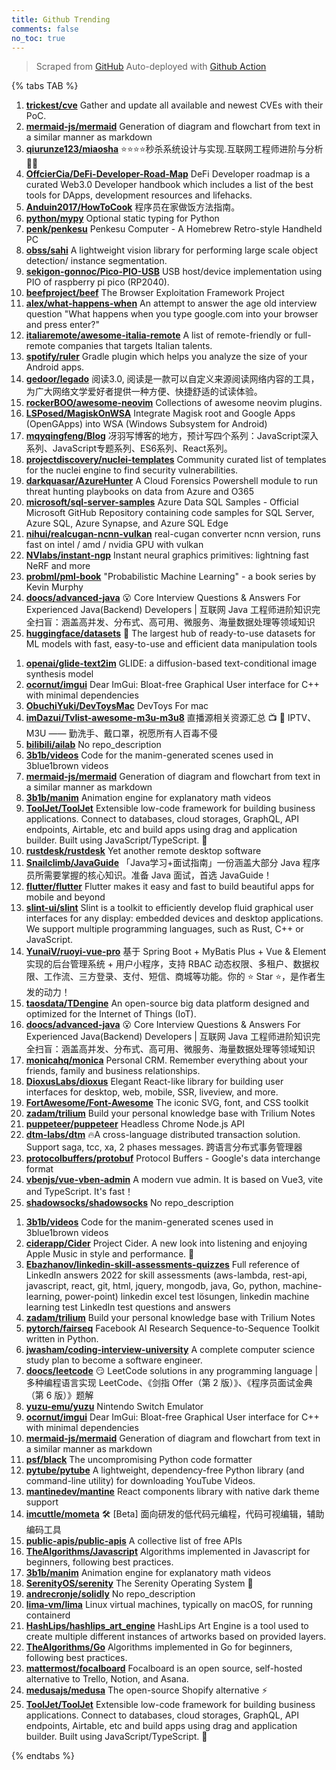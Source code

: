 ```yaml
---
title: Github Trending
comments: false
no_toc: true
---
```


> Scraped from [GitHub](https://github.com/trending)
Auto-deployed with [Github Action](https://docs.github.com/en/actions)

{% tabs TAB %}
<!-- tab Daily -->
1. [**trickest/cve**](https://github.com/trickest/cve)
Gather and update all available and newest CVEs with their PoC.
2. [**mermaid-js/mermaid**](https://github.com/mermaid-js/mermaid)
Generation of diagram and flowchart from text in a similar manner as markdown
3. [**qiurunze123/miaosha**](https://github.com/qiurunze123/miaosha)
⭐⭐⭐⭐秒杀系统设计与实现.互联网工程师进阶与分析🙋🐓
4. [**OffcierCia/DeFi-Developer-Road-Map**](https://github.com/OffcierCia/DeFi-Developer-Road-Map)
DeFi Developer roadmap is a curated Web3.0 Developer handbook which includes a list of the best tools for DApps, development resources and lifehacks.
5. [**Anduin2017/HowToCook**](https://github.com/Anduin2017/HowToCook)
程序员在家做饭方法指南。
6. [**python/mypy**](https://github.com/python/mypy)
Optional static typing for Python
7. [**penk/penkesu**](https://github.com/penk/penkesu)
Penkesu Computer - A Homebrew Retro-style Handheld PC
8. [**obss/sahi**](https://github.com/obss/sahi)
A lightweight vision library for performing large scale object detection/ instance segmentation.
9. [**sekigon-gonnoc/Pico-PIO-USB**](https://github.com/sekigon-gonnoc/Pico-PIO-USB)
USB host/device implementation using PIO of raspberry pi pico (RP2040).
10. [**beefproject/beef**](https://github.com/beefproject/beef)
The Browser Exploitation Framework Project
11. [**alex/what-happens-when**](https://github.com/alex/what-happens-when)
An attempt to answer the age old interview question "What happens when you type google.com into your browser and press enter?"
12. [**italiaremote/awesome-italia-remote**](https://github.com/italiaremote/awesome-italia-remote)
A list of remote-friendly or full-remote companies that targets Italian talents.
13. [**spotify/ruler**](https://github.com/spotify/ruler)
Gradle plugin which helps you analyze the size of your Android apps.
14. [**gedoor/legado**](https://github.com/gedoor/legado)
阅读3.0, 阅读是一款可以自定义来源阅读网络内容的工具，为广大网络文学爱好者提供一种方便、快捷舒适的试读体验。
15. [**rockerBOO/awesome-neovim**](https://github.com/rockerBOO/awesome-neovim)
Collections of awesome neovim plugins.
16. [**LSPosed/MagiskOnWSA**](https://github.com/LSPosed/MagiskOnWSA)
Integrate Magisk root and Google Apps (OpenGApps) into WSA (Windows Subsystem for Android)
17. [**mqyqingfeng/Blog**](https://github.com/mqyqingfeng/Blog)
冴羽写博客的地方，预计写四个系列：JavaScript深入系列、JavaScript专题系列、ES6系列、React系列。
18. [**projectdiscovery/nuclei-templates**](https://github.com/projectdiscovery/nuclei-templates)
Community curated list of templates for the nuclei engine to find security vulnerabilities.
19. [**darkquasar/AzureHunter**](https://github.com/darkquasar/AzureHunter)
A Cloud Forensics Powershell module to run threat hunting playbooks on data from Azure and O365
20. [**microsoft/sql-server-samples**](https://github.com/microsoft/sql-server-samples)
Azure Data SQL Samples - Official Microsoft GitHub Repository containing code samples for SQL Server, Azure SQL, Azure Synapse, and Azure SQL Edge
21. [**nihui/realcugan-ncnn-vulkan**](https://github.com/nihui/realcugan-ncnn-vulkan)
real-cugan converter ncnn version, runs fast on intel / amd / nvidia GPU with vulkan
22. [**NVlabs/instant-ngp**](https://github.com/NVlabs/instant-ngp)
Instant neural graphics primitives: lightning fast NeRF and more
23. [**probml/pml-book**](https://github.com/probml/pml-book)
"Probabilistic Machine Learning" - a book series by Kevin Murphy
24. [**doocs/advanced-java**](https://github.com/doocs/advanced-java)
😮 Core Interview Questions & Answers For Experienced Java(Backend) Developers | 互联网 Java 工程师进阶知识完全扫盲：涵盖高并发、分布式、高可用、微服务、海量数据处理等领域知识
25. [**huggingface/datasets**](https://github.com/huggingface/datasets)
🤗 The largest hub of ready-to-use datasets for ML models with fast, easy-to-use and efficient data manipulation tools
<!-- endtab -->
<!-- tab Weekly -->
1. [**openai/glide-text2im**](https://github.com/openai/glide-text2im)
GLIDE: a diffusion-based text-conditional image synthesis model
2. [**ocornut/imgui**](https://github.com/ocornut/imgui)
Dear ImGui: Bloat-free Graphical User interface for C++ with minimal dependencies
3. [**ObuchiYuki/DevToysMac**](https://github.com/ObuchiYuki/DevToysMac)
DevToys For mac
4. [**imDazui/Tvlist-awesome-m3u-m3u8**](https://github.com/imDazui/Tvlist-awesome-m3u-m3u8)
直播源相关资源汇总 📺 💯 IPTV、M3U —— 勤洗手、戴口罩，祝愿所有人百毒不侵
5. [**bilibili/ailab**](https://github.com/bilibili/ailab)
No repo_description
6. [**3b1b/videos**](https://github.com/3b1b/videos)
Code for the manim-generated scenes used in 3blue1brown videos
7. [**mermaid-js/mermaid**](https://github.com/mermaid-js/mermaid)
Generation of diagram and flowchart from text in a similar manner as markdown
8. [**3b1b/manim**](https://github.com/3b1b/manim)
Animation engine for explanatory math videos
9. [**ToolJet/ToolJet**](https://github.com/ToolJet/ToolJet)
Extensible low-code framework for building business applications. Connect to databases, cloud storages, GraphQL, API endpoints, Airtable, etc and build apps using drag and application builder. Built using JavaScript/TypeScript. 🚀
10. [**rustdesk/rustdesk**](https://github.com/rustdesk/rustdesk)
Yet another remote desktop software
11. [**Snailclimb/JavaGuide**](https://github.com/Snailclimb/JavaGuide)
「Java学习+面试指南」一份涵盖大部分 Java 程序员所需要掌握的核心知识。准备 Java 面试，首选 JavaGuide！
12. [**flutter/flutter**](https://github.com/flutter/flutter)
Flutter makes it easy and fast to build beautiful apps for mobile and beyond
13. [**slint-ui/slint**](https://github.com/slint-ui/slint)
Slint is a toolkit to efficiently develop fluid graphical user interfaces for any display: embedded devices and desktop applications. We support multiple programming languages, such as Rust, C++ or JavaScript.
14. [**YunaiV/ruoyi-vue-pro**](https://github.com/YunaiV/ruoyi-vue-pro)
基于 Spring Boot + MyBatis Plus + Vue & Element 实现的后台管理系统 + 用户小程序，支持 RBAC 动态权限、多租户、数据权限、工作流、三方登录、支付、短信、商城等功能。你的 ⭐️ Star ⭐️，是作者生发的动力！
15. [**taosdata/TDengine**](https://github.com/taosdata/TDengine)
An open-source big data platform designed and optimized for the Internet of Things (IoT).
16. [**doocs/advanced-java**](https://github.com/doocs/advanced-java)
😮 Core Interview Questions & Answers For Experienced Java(Backend) Developers | 互联网 Java 工程师进阶知识完全扫盲：涵盖高并发、分布式、高可用、微服务、海量数据处理等领域知识
17. [**monicahq/monica**](https://github.com/monicahq/monica)
Personal CRM. Remember everything about your friends, family and business relationships.
18. [**DioxusLabs/dioxus**](https://github.com/DioxusLabs/dioxus)
Elegant React-like library for building user interfaces for desktop, web, mobile, SSR, liveview, and more.
19. [**FortAwesome/Font-Awesome**](https://github.com/FortAwesome/Font-Awesome)
The iconic SVG, font, and CSS toolkit
20. [**zadam/trilium**](https://github.com/zadam/trilium)
Build your personal knowledge base with Trilium Notes
21. [**puppeteer/puppeteer**](https://github.com/puppeteer/puppeteer)
Headless Chrome Node.js API
22. [**dtm-labs/dtm**](https://github.com/dtm-labs/dtm)
🔥A cross-language distributed transaction solution. Support saga, tcc, xa, 2 phases messages. 跨语言分布式事务管理器
23. [**protocolbuffers/protobuf**](https://github.com/protocolbuffers/protobuf)
Protocol Buffers - Google's data interchange format
24. [**vbenjs/vue-vben-admin**](https://github.com/vbenjs/vue-vben-admin)
A modern vue admin. It is based on Vue3, vite and TypeScript. It's fast！
25. [**shadowsocks/shadowsocks**](https://github.com/shadowsocks/shadowsocks)
No repo_description
<!-- endtab -->
<!-- tab Monthly -->
1. [**3b1b/videos**](https://github.com/3b1b/videos)
Code for the manim-generated scenes used in 3blue1brown videos
2. [**ciderapp/Cider**](https://github.com/ciderapp/Cider)
Project Cider. A new look into listening and enjoying Apple Music in style and performance. 🚀
3. [**Ebazhanov/linkedin-skill-assessments-quizzes**](https://github.com/Ebazhanov/linkedin-skill-assessments-quizzes)
Full reference of LinkedIn answers 2022 for skill assessments (aws-lambda, rest-api, javascript, react, git, html, jquery, mongodb, java, Go, python, machine-learning, power-point) linkedin excel test lösungen, linkedin machine learning test LinkedIn test questions and answers
4. [**zadam/trilium**](https://github.com/zadam/trilium)
Build your personal knowledge base with Trilium Notes
5. [**pytorch/fairseq**](https://github.com/pytorch/fairseq)
Facebook AI Research Sequence-to-Sequence Toolkit written in Python.
6. [**jwasham/coding-interview-university**](https://github.com/jwasham/coding-interview-university)
A complete computer science study plan to become a software engineer.
7. [**doocs/leetcode**](https://github.com/doocs/leetcode)
😏 LeetCode solutions in any programming language | 多种编程语言实现 LeetCode、《剑指 Offer（第 2 版）》、《程序员面试金典（第 6 版）》题解
8. [**yuzu-emu/yuzu**](https://github.com/yuzu-emu/yuzu)
Nintendo Switch Emulator
9. [**ocornut/imgui**](https://github.com/ocornut/imgui)
Dear ImGui: Bloat-free Graphical User interface for C++ with minimal dependencies
10. [**mermaid-js/mermaid**](https://github.com/mermaid-js/mermaid)
Generation of diagram and flowchart from text in a similar manner as markdown
11. [**psf/black**](https://github.com/psf/black)
The uncompromising Python code formatter
12. [**pytube/pytube**](https://github.com/pytube/pytube)
A lightweight, dependency-free Python library (and command-line utility) for downloading YouTube Videos.
13. [**mantinedev/mantine**](https://github.com/mantinedev/mantine)
React components library with native dark theme support
14. [**imcuttle/mometa**](https://github.com/imcuttle/mometa)
🛠 [Beta] 面向研发的低代码元编程，代码可视编辑，辅助编码工具
15. [**public-apis/public-apis**](https://github.com/public-apis/public-apis)
A collective list of free APIs
16. [**TheAlgorithms/Javascript**](https://github.com/TheAlgorithms/Javascript)
Algorithms implemented in Javascript for beginners, following best practices.
17. [**3b1b/manim**](https://github.com/3b1b/manim)
Animation engine for explanatory math videos
18. [**SerenityOS/serenity**](https://github.com/SerenityOS/serenity)
The Serenity Operating System 🐞
19. [**andrecronje/solidly**](https://github.com/andrecronje/solidly)
No repo_description
20. [**lima-vm/lima**](https://github.com/lima-vm/lima)
Linux virtual machines, typically on macOS, for running containerd
21. [**HashLips/hashlips_art_engine**](https://github.com/HashLips/hashlips_art_engine)
HashLips Art Engine is a tool used to create multiple different instances of artworks based on provided layers.
22. [**TheAlgorithms/Go**](https://github.com/TheAlgorithms/Go)
Algorithms implemented in Go for beginners, following best practices.
23. [**mattermost/focalboard**](https://github.com/mattermost/focalboard)
Focalboard is an open source, self-hosted alternative to Trello, Notion, and Asana.
24. [**medusajs/medusa**](https://github.com/medusajs/medusa)
The open-source Shopify alternative ⚡️
25. [**ToolJet/ToolJet**](https://github.com/ToolJet/ToolJet)
Extensible low-code framework for building business applications. Connect to databases, cloud storages, GraphQL, API endpoints, Airtable, etc and build apps using drag and application builder. Built using JavaScript/TypeScript. 🚀
<!-- endtab -->
{% endtabs %}
